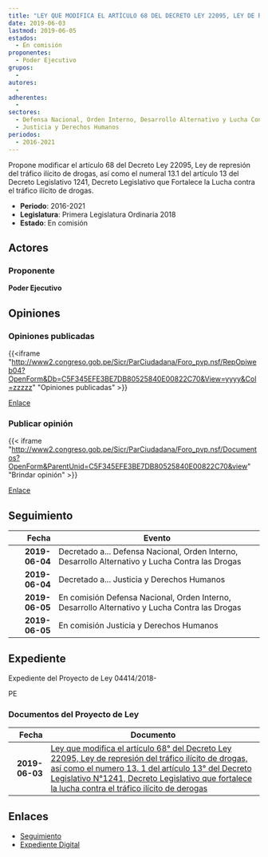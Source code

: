 ```yaml
---
title: "LEY QUE MODIFICA EL ARTÍCULO 68 DEL DECRETO LEY 22095, LEY DE REPRESIÓN DEL TRÁFICO ILÍCITO DE DROGAS, ASÍ COMO EL NUMERAL 13.1 DEL ARTÍCULO 13 DEL DECRETO LEGISLATIVO 1241, DECRETO LEGISLATIVO QUE FORTALECE LA LUCHA CONTRA EL TRÁFICO ILÍCITO DE DROGAS"
date: 2019-06-03
lastmod: 2019-06-05
estados: 
  - En comisión
proponentes: 
  - Poder Ejecutivo
grupos: 
  - 
autores: 
  - 
adherentes: 
  - 
sectores: 
  - Defensa Nacional, Orden Interno, Desarrollo Alternativo y Lucha Contra las Drogas
  - Justicia y Derechos Humanos
periodos: 
  - 2016-2021
---
```


Propone modificar el artículo 68 del Decreto Ley 22095, Ley de represión del tráfico ilícito de drogas, así como el numeral 13.1 del artículo 13 del Decreto Legislativo 1241, Decreto Legislativo que Fortalece la Lucha contra el tráfico ilícito de drogas.

- **Periodo**: 2016-2021
- **Legislatura**: Primera Legislatura Ordinaria 2018
- **Estado**: En comisión

## Actores

### Proponente

**Poder Ejecutivo**


## Opiniones

### Opiniones publicadas

{{<iframe "http://www2.congreso.gob.pe/Sicr/ParCiudadana/Foro_pvp.nsf/RepOpiweb04?OpenForm&Db=C5F345EFE3BE7DB80525840E00822C70&View=yyyy&Col=zzzzz" "Opiniones publicadas" >}}

[Enlace](http://www2.congreso.gob.pe/Sicr/ParCiudadana/Foro_pvp.nsf/RepOpiweb04?OpenForm&Db=C5F345EFE3BE7DB80525840E00822C70&View=yyyy&Col=zzzzz)
### Publicar opinión

{{< iframe "http://www2.congreso.gob.pe/Sicr/ParCiudadana/Foro_pvp.nsf/Documentos?OpenForm&ParentUnid=C5F345EFE3BE7DB80525840E00822C70&view" "Brindar opinión" >}}

[Enlace](http://www2.congreso.gob.pe/Sicr/ParCiudadana/Foro_pvp.nsf/Documentos?OpenForm&ParentUnid=C5F345EFE3BE7DB80525840E00822C70&view)

## Seguimiento

| Fecha | Evento |
|------:|--------|
| **2019-06-04** | Decretado a... Defensa Nacional, Orden Interno, Desarrollo Alternativo y Lucha Contra las Drogas|
| **2019-06-04** | Decretado a... Justicia y Derechos Humanos|
| **2019-06-05** | En comisión Defensa Nacional, Orden Interno, Desarrollo Alternativo y Lucha Contra las Drogas|
| **2019-06-05** | En comisión Justicia y Derechos Humanos|


## Expediente

Expediente del Proyecto de Ley 04414/2018-

PE


### Documentos del Proyecto de Ley

| Fecha | Documento |
|------:|--------|
| **2019-06-03** | [Ley que modifica el artículo 68° del Decreto Ley 22095, Ley de represión del tráfico ilícito de drogas, así como el numero 13. 1 del artículo 13° del Decreto Legislativo N°1241, Decreto Legislativo que fortalece la lucha contra el tráfico ilícito de derogas](http://www.leyes.congreso.gob.pe/Documentos/2016_2021/Proyectos_de_Ley_y_de_Resoluciones_Legislativas/PL0441420190603.pdf) |

## Enlaces 

- [Seguimiento](http://www2.congreso.gob.pe/Sicr/TraDocEstProc/CLProLey2016.nsf/f7fff46988ca05b1052578e100829cc7/8acd11a2466682070525840e007b13e8?OpenDocument)
- [Expediente Digital](http://www2.congreso.gob.pe/Sicr/TraDocEstProc/CLProLey2016.nsf/f7fff46988ca05b1052578e100829cc7/8acd11a2466682070525840e007b13e8?OpenDocument&Click=05257FB7005EB655.eb71d0cf91d8294e05256cdf006b5706/$Body/0.1C6C)
